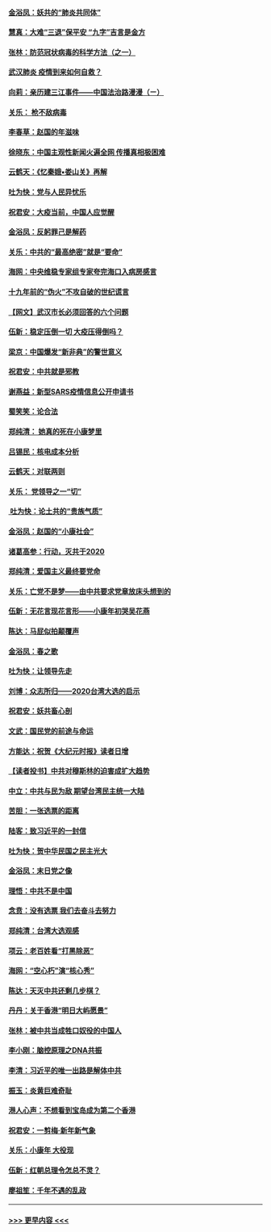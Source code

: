 #### [金浴凤：妖共的“肺炎共同体”](../pages/nsc993/n11829448.md?t=01301311) 
#### [慧真：大难“三退”保平安 “九字”吉言是金方](../pages/nsc993/n11829501.md?t=01301311) 
#### [张林：防范冠状病毒的科学方法（之一）](../pages/nsc993/n11828618.md?t=01301311) 
#### [武汉肺炎 疫情到来如何自救？](../pages/nsc993/n11827632.md?t=01301311) 
#### [向莉：亲历建三江事件——中国法治路漫漫（ㄧ）](../pages/nsc993/n11827190.md?t=01301311) 
#### [关乐： 枪不敌病毒](../pages/nsc993/n11826746.md?t=01301311) 
#### [李春草：赵国的年滋味](../pages/nsc993/n11826321.md?t=01301311) 
#### [徐晓东：中国主观性新闻火遍全网 传播真相极困难](../pages/nsc993/n11826508.md?t=01301311) 
#### [云鹤天：《忆秦娥▪娄山关》再解](../pages/nsc993/n11824682.md?t=01301311) 
#### [吐为快：党与人民异忧乐](../pages/nsc993/n11824660.md?t=01301311) 
#### [祝君安：大疫当前，中国人应觉醒](../pages/nsc993/n11821946.md?t=01301311) 
#### [金浴凤：反躬罪己是解药](../pages/nsc993/n11820280.md?t=01301311) 
#### [关乐：中共的“最高绝密”就是“要命”](../pages/nsc993/n11816946.md?t=01301311) 
#### [海网：中央维稳专家组专家夸完海口入病房感言](../pages/nsc993/n11815138.md?t=01301311) 
#### [十九年前的“伪火”不攻自破的世纪谎言](../pages/nsc993/n11813238.md?t=01301311) 
#### [【网文】武汉市长必须回答的六个问题](../pages/nsc993/n11813848.md?t=01301311) 
#### [伍新：稳定压倒一切 大疫压得倒吗？](../pages/nsc993/n11812634.md?t=01301311) 
#### [梁京：中国爆发“新非典”的警世意义](../pages/nsc993/n11812554.md?t=01301311) 
#### [祝君安：中共就是邪教](../pages/nsc993/n11812431.md?t=01301311) 
#### [谢燕益：新型SARS疫情信息公开申请书](../pages/nsc993/n11808840.md?t=01301311) 
#### [蜀笑笑：论合法](../pages/nsc993/n11808064.md?t=01301311) 
#### [郑纯清： 她真的死在小康梦里](../pages/nsc993/n11806623.md?t=01301311) 
#### [吕锡民：核电成本分析](../pages/nsc993/n11806284.md?t=01301311) 
#### [云鹤天：对联两则](../pages/nsc993/n11805957.md?t=01301311) 
#### [关乐： 党领导之一“切”](../pages/nsc993/n11804505.md?t=01301311) 
#### [ 吐为快：论土共的“贵族气质”](../pages/nsc993/n11804490.md?t=01301311) 
#### [金浴凤：赵国的“小康社会”](../pages/nsc993/n11804452.md?t=01301311) 
#### [诸葛高参：行动，灭共于2020](../pages/nsc993/n11804120.md?t=01301311) 
#### [郑纯清：爱国主义最终要党命](../pages/nsc993/n11802197.md?t=01301311) 
#### [关乐：亡党不是梦——由中共要求党章放床头想到的](../pages/nsc993/n11802156.md?t=01301311) 
#### [伍新：无花言现花言形——小康年初哭吴花燕](../pages/nsc993/n11800044.md?t=01301311) 
#### [陈达：马屁似拍颠覆声](../pages/nsc993/n11800010.md?t=01301311) 
#### [金浴凤：春之歌](../pages/nsc993/n11797687.md?t=01301311) 
#### [吐为快：让领导先走](../pages/nsc993/n11797512.md?t=01301311) 
#### [刘博：众志所归——2020台湾大选的启示](../pages/nsc993/n11796878.md?t=01301311) 
#### [祝君安：妖共畜心剖](../pages/nsc993/n11794273.md?t=01301311) 
#### [文武：国民党的前途与命运](../pages/nsc993/n11794198.md?t=01301311) 
#### [方能达：祝贺《大纪元时报》读者日增](../pages/nsc993/n11793807.md?t=01301311) 
#### [【读者投书】中共对穆斯林的迫害成扩大趋势](../pages/nsc993/n11791371.md?t=01301311) 
#### [中立：中共与民为敌 期望台湾民主统一大陆](../pages/nsc993/n11790392.md?t=01301311) 
#### [苦胆：一张选票的距离](../pages/nsc993/n11788914.md?t=01301311) 
#### [陆客：致习近平的一封信](../pages/nsc993/n11788867.md?t=01301311) 
#### [吐为快：贺中华民国之民主光大](../pages/nsc993/n11788618.md?t=01301311) 
#### [金浴凤：末日党之像](../pages/nsc993/n11787475.md?t=01301311) 
#### [理悟：中共不是中国](../pages/nsc993/n11787463.md?t=01301311) 
#### [念贲：没有选票  我们去奋斗去努力](../pages/nsc993/n11787398.md?t=01301311) 
#### [郑纯清：台湾大选观感](../pages/nsc993/n11786210.md?t=01301311) 
#### [项云：老百姓看“打黑除恶”](../pages/nsc993/n11785398.md?t=01301311) 
#### [海网：“空心朽”演“核心秀”](../pages/nsc993/n11783874.md?t=01301311) 
#### [陈达：天灭中共还剩几步棋？](../pages/nsc993/n11783719.md?t=01301311) 
#### [丹丹：关于香港“明日大屿愿景”](../pages/nsc993/n11783273.md?t=01301311) 
#### [张林：被中共当成牲口奴役的中国人](../pages/nsc993/n11782397.md?t=01301311) 
#### [李小刚：脑控原理之DNA共振](../pages/nsc993/n11780962.md?t=01301311) 
#### [李清：习近平的唯一出路是解体中共](../pages/nsc993/n11780866.md?t=01301311) 
#### [振玉：炎黄巨难奇耻](../pages/nsc993/n11779632.md?t=01301311) 
#### [港人心声：不想看到宝岛成为第二个香港](../pages/nsc993/n11778817.md?t=01301311) 
#### [祝君安：一剪梅‧新年新气象](../pages/nsc993/n11776340.md?t=01301311) 
#### [关乐：小康年 大役现](../pages/nsc993/n11774213.md?t=01301311) 
#### [伍新：红朝总理令怎总不灵？](../pages/nsc993/n11770813.md?t=01301311) 
#### [廖祖笙：千年不遇的乱政](../pages/nsc993/n11770373.md?t=01301311) 

----
#### [ >>> 更早内容 <<< ](../indexes/nsc993-earlier.md)
